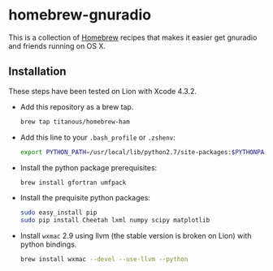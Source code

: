 # homebrew-gnuradio

This is a collection of [Homebrew](https://github.com/mxcl/homebrew) recipes
that makes it easier get gnuradio and friends running on OS X.

## Installation

These steps have been tested on Lion with Xcode 4.3.2.

- Add this repository as a brew tap.
  ```sh
  brew tap titanous/homebrew-ham
  ```

- Add this line to your `.bash_profile` or `.zshenv`:
  ```sh
  export PYTHON_PATH=/usr/local/lib/python2.7/site-packages:$PYTHONPATH
  ```

- Install the python package prerequisites:
  ```sh
  brew install gfortran umfpack
  ```

- Install the prequisite python packages:
  ```sh
  sudo easy_install pip
  sudo pip install Cheetah lxml numpy scipy matplotlib
  ```

- Install `wxmac` 2.9 using llvm (the stable version is broken on Lion) with python bindings.
  ```sh
  brew install wxmac --devel --use-llvm --python
  ```
